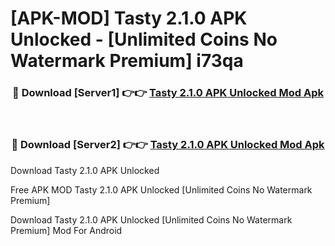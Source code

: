 # [APK-MOD] Tasty 2.1.0 APK Unlocked - [Unlimited Coins No Watermark Premium] i73qa



<div align="center">
<h3>🔴 Download [Server1] 👉👉 <a href="https://momento.my/?title=Tasty_2.1.0_APK_Unlocked">Tasty 2.1.0 APK Unlocked Mod Apk</a></h3><br>

<h3>🔴 Download [Server2] 👉👉 <a href="https://momento.my/?title=Tasty_2.1.0_APK_Unlocked">Tasty 2.1.0 APK Unlocked Mod Apk</a></h3>
</div>



Download Tasty 2.1.0 APK Unlocked 

Free APK MOD Tasty 2.1.0 APK Unlocked [Unlimited Coins No Watermark Premium]

Download Tasty 2.1.0 APK Unlocked [Unlimited Coins No Watermark Premium] Mod For Android

